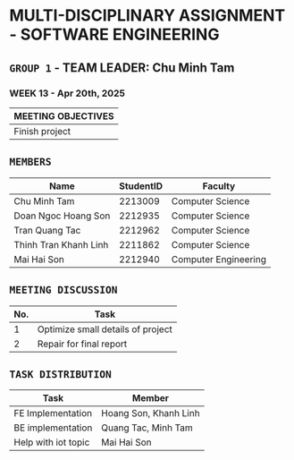 # MULTI-DISCIPLINARY ASSIGNMENT - SOFTWARE ENGINEERING

## `GROUP 1` - TEAM LEADER: Chu Minh Tam

### WEEK 13 - Apr 20th, 2025

| MEETING OBJECTIVES |
| ------------------ |
| Finish project     |

## `MEMBERS`

| Name                  | StudentID | Faculty              |
| --------------------- | --------- | -------------------- |
| Chu Minh Tam          | 2213009   | Computer Science     |
| Doan Ngoc Hoang Son   | 2212935   | Computer Science     |
| Tran Quang Tac        | 2212962   | Computer Science     |
| Thinh Tran Khanh Linh | 2211862   | Computer Science     |
| Mai Hai Son           | 2212940   | Computer Engineering |

## `MEETING DISCUSSION`

| No. | Task                              |
| --- | --------------------------------- |
| 1   | Optimize small details of project |
| 2   | Repair for final report           |

## `TASK DISTRIBUTION`

| Task                | Member                |
| ------------------- | --------------------- |
| FE Implementation   | Hoang Son, Khanh Linh |
| BE implementation   | Quang Tac, Minh Tam   |
| Help with iot topic | Mai Hai Son           |
